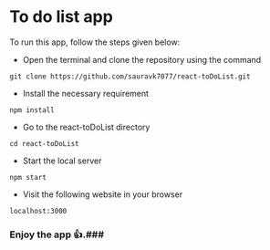 # To do list app


To run this app, follow the steps given below:

* Open the terminal and clone the repository using the command
```
git clone https://github.com/sauravk7077/react-toDoList.git
```

* Install the necessary requirement
```
npm install
```

* Go to the react-toDoList directory
```
cd react-toDoList
```

* Start the local server
```
npm start
```

* Visit the following website in your browser
```
localhost:3000
```

### Enjoy the app 👍.###
